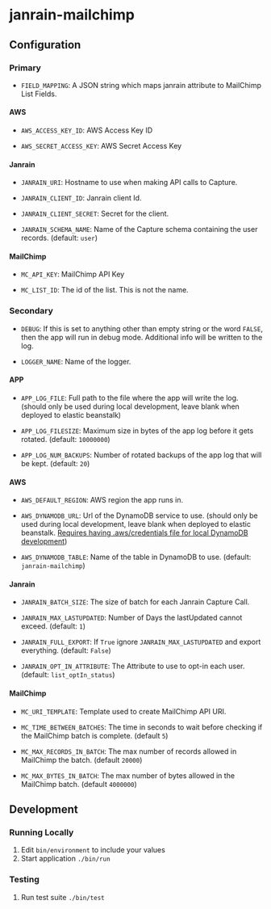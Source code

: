 # janrain-mailchimp

## Configuration

### Primary

- `FIELD_MAPPING`: A JSON string which maps janrain attribute to MailChimp List Fields.

#### AWS

- `AWS_ACCESS_KEY_ID`: AWS Access Key ID

- `AWS_SECRET_ACCESS_KEY`: AWS Secret Access Key

#### Janrain

- `JANRAIN_URI`: Hostname to use when making API calls to Capture.

- `JANRAIN_CLIENT_ID`: Janrain client Id.

- `JANRAIN_CLIENT_SECRET`: Secret for the client.

- `JANRAIN_SCHEMA_NAME`: Name of the Capture schema containing the user records.
(default: `user`)

#### MailChimp

- `MC_API_KEY`: MailChimp API Key

- `MC_LIST_ID`: The id of the list. This is not the name.

### Secondary

- `DEBUG`: If this is set to anything other than empty string or the word
`FALSE`, then the app will run in debug mode. Additional info will be written
to the log.

- `LOGGER_NAME`: Name of the logger.

#### APP

- `APP_LOG_FILE`: Full path to the file where the app will write the log.
(should only be used during local development, leave blank when deployed
to elastic beanstalk)

- `APP_LOG_FILESIZE`: Maximum size in bytes of the app log before it gets
rotated. (default: `10000000`)

- `APP_LOG_NUM_BACKUPS`: Number of rotated backups of the app log that will
be kept. (default: `20`)

#### AWS

- `AWS_DEFAULT_REGION`: AWS region the app runs in.

- `AWS_DYNAMODB_URL`: Url of the DynamoDB service to use.
(should only be used during local development, leave blank when deployed
to elastic beanstalk. [Requires having .aws/credentials file for local 
DynamoDB development](http://docs.aws.amazon.com/cli/latest/userguide/cli-chap-getting-started.html))

- `AWS_DYNAMODB_TABLE`: Name of the table in DynamoDB to use. (default: `janrain-mailchimp`)

#### Janrain

- `JANRAIN_BATCH_SIZE`: The size of batch for each Janrain Capture Call.

- `JANRAIN_MAX_LASTUPDATED`: Number of Days the lastUpdated cannot exceed. (default: `1`)

- `JANRAIN_FULL_EXPORT`: If `True` ignore `JANRAIN_MAX_LASTUPDATED` and export everything. (default: `False`)

- `JANRAIN_OPT_IN_ATTRIBUTE`: The Attribute to use to opt-in each user. (default: `list_optIn_status`)

#### MailChimp

- `MC_URI_TEMPLATE`: Template used to create MailChimp API URI.

- `MC_TIME_BETWEEN_BATCHES`: The time in seconds to wait before checking if the MailChimp batch is complete. (default `5`)
    
- `MC_MAX_RECORDS_IN_BATCH`: The max number of records allowed in MailChimp the batch. (default `20000`)
    
- `MC_MAX_BYTES_IN_BATCH`: The max number of bytes allowed in the MailChimp batch. (default `4000000`)

## Development

### Running Locally

1. Edit `bin/environment` to include your values
1. Start application `./bin/run`

### Testing

1. Run test suite `./bin/test`
